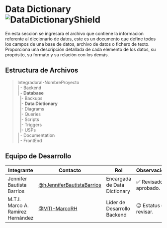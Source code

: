 # Data Dictionary ![DataDictionaryShield](https://img.shields.io/static/v1?label=DataDictionary&message=v1.0.0&color=blue)

En esta seccion se ingresara el archivo que contiene la informacion referente al diccionario de datos, este es un documento que define todos los campos de una base de datos, archivo de datos o fichero de texto. Proporciona una descripción detallada de cada elemento de los datos, su propósito, su formato y su relación con los demás.
## Estructura de Archivos

>IntegradoraI-NombreProyecto<br>
>| - Backend <br>
>| - **Database**<br>
>&nbsp;&nbsp;|- Backups<br>
>&nbsp;&nbsp;|- **Data Dictionary**<br>
>&nbsp;&nbsp;|- Diagrams<br>
>&nbsp;&nbsp;|- Queries<br>
>&nbsp;&nbsp;|- Scripts<br>
>&nbsp;&nbsp;|- Triggers<br>
>&nbsp;&nbsp;|- USPs<br>
>| - Documentation<br>
>| - FrontEnd


## Equipo de Desarrollo

|Integrante|Contacto|Rol|Observaciones|
|------------|--------|---|---|
|Jennifer Bautista Barrios|[@hJenniferBautistaBarrios](https://github.com/JenniferBautistaBarrios)|Encargada de Data Dictionary|✅ Revisado y aprobado.|
|M.T.I. Marco A. Ramírez Hernández|[@MTI-MarcoRH](https://github.com/MTI-MarcoRH)|Líder de Desarrollo Backend|😐 Estatus sin revisar.|
